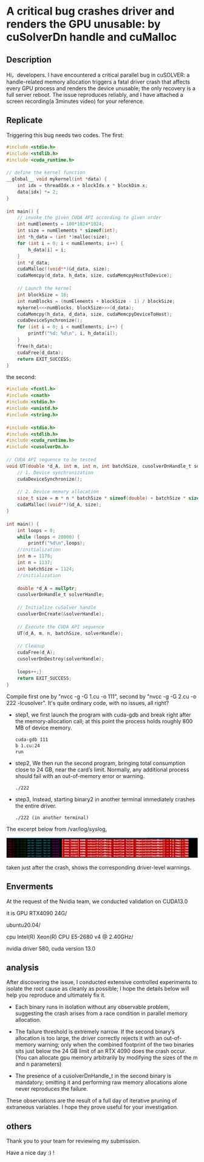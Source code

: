 # A critical bug crashes driver and renders the GPU unusable: by cuSolverDn handle and cuMalloc

## Description

Hi，developers. I have encountered a critical parallel bug in cuSOLVER: a handle-related memory allocation triggers a fatal driver crash that affects every GPU process and renders the device unusable; the only recovery is a full server reboot. The issue reproduces reliably, and I have attached a screen recording(a 3minutes video) for your reference.

## Replicate

Triggering this bug needs two codes. The first:

```c
#include <stdio.h>
#include <stdlib.h>
#include <cuda_runtime.h>

// define the kernel function
__global__ void mykernel(int *data) {
    int idx = threadIdx.x + blockIdx.x * blockDim.x;
    data[idx] *= 2;
}

int main() {
    // invoke the given CUDA API according to given order
    int numElements = 100*1024*1024;
    int size = numElements * sizeof(int);
    int *h_data = (int *)malloc(size);
    for (int i = 0; i < numElements; i++) {
        h_data[i] = i;
    }
    int *d_data;
    cudaMalloc((void**)&d_data, size);
    cudaMemcpy(d_data, h_data, size, cudaMemcpyHostToDevice);

    // Launch the kernel
    int blockSize = 16;
    int numBlocks = (numElements + blockSize - 1) / blockSize;
    mykernel<<<numBlocks, blockSize>>>(d_data);
    cudaMemcpy(h_data, d_data, size, cudaMemcpyDeviceToHost);
    cudaDeviceSynchronize();
    for (int i = 0; i < numElements; i++) {
        printf("%d: %d\n", i, h_data[i]);
    }
    free(h_data);
    cudaFree(d_data);
    return EXIT_SUCCESS;
}
```

the second:

```c
#include <fcntl.h>
#include <cmath>
#include <stdio.h>
#include <unistd.h>
#include <string.h>

#include <stdio.h>
#include <stdlib.h>
#include <cuda_runtime.h>
#include <cusolverDn.h>

// CUDA API sequence to be tested
void UT(double *d_A, int m, int n, int batchSize, cusolverDnHandle_t solverHandle) {
    // 1. Device synchronization
    cudaDeviceSynchronize();

    // 2. Device memory allocation
    size_t size = m * n * batchSize * sizeof(double) + batchSize * sizeof(int);
    cudaMalloc((void**)&d_A, size);
}

int main() {
    int loops = 0;
    while (loops < 20000) {
        printf("%d\n",loops);
    //initialization
    int m = 1170;
    int n = 1137;
    int batchSize = 1124;
    //initialization

    double *d_A = nullptr;
    cusolverDnHandle_t solverHandle;

    // Initialize cuSolver handle
    cusolverDnCreate(&solverHandle);

    // Execute the CUDA API sequence
    UT(d_A, m, n, batchSize, solverHandle);

    // Cleanup
    cudaFree(d_A);
    cusolverDnDestroy(solverHandle);

    loops++;}
    return EXIT_SUCCESS;
}
```

Compile first one by "nvcc -g -G 1.cu -o 111", second by "nvcc -g -G 2.cu -o 222 -lcusolver".  It's quite ordinary code, with no issues, all right?

* step1, we first launch the program with cuda-gdb and break right after the memory-allocation call; at this point the process holds roughly 800 MB of device memory. 
  
  ```shell
  cuda-gdb 111
  b 1.cu:24
  run
  ```

* step2, We then run the second program, bringing total consumption close to 24 GB, near the card’s limit. Normally,  any additional process should fail with an out-of-memory error or warning. 
  
  ```shell
  ./222
  ```

* step3, Instead, starting binary2 in another terminal immediately crashes the entire driver. 
  
  ```
  ./222 (in another terminal)
  ```
  
  

The excerpt below from /var/log/syslog,

![syslog](syslog.png)

 taken just after the crash, shows the corresponding driver-level warnings.

## Enverments

At the request of the Nvidia team, we conducted validation on CUDA13.0 

it is GPU RTX4090 24G/

ubuntu20.04/

cpu Intel(R) Xeon(R) CPU E5-2680 v4 @ 2.40GHz/ 

 nvidia driver 580, cuda version 13.0 

## analysis

After discovering the issue, I conducted extensive controlled experiments to isolate the root cause as cleanly as possible; I hope the details below will help you reproduce and ultimately fix it.

* Each binary runs in isolation without any observable problem, suggesting the crash arises from a race condition in parallel memory allocation.

* The failure threshold is extremely narrow.  If the second binary’s allocation is too large, the driver correctly rejects it with an out-of-memory warning; only when the combined footprint of the two binaries sits just below the 24 GB limit of an RTX 4090 does the crash occur. (You can allocate gpu memory arbitrarily by modifying the sizes of the m and n parameters)

* The presence of a cusolverDnHandle_t in the second binary is mandatory; omitting it and performing raw memory allocations alone never reproduces the failure.

These observations are the result of a full day of iterative pruning of extraneous variables. I hope they prove useful for your investigation.

## others

Thank you to your team for reviewing my submission. 

Have a nice day :) !
